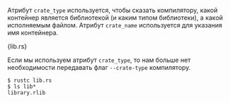 Атрибут `crate_type` используется, чтобы сказать компилятору,
какой контейнер является библиотекой (и каким типом библиотеки),
а какой исполняемым файлом. Атрибут `crate_name` используется для указания имя контейнера.

{lib.rs}

Если мы используем атрибут `crate_type`,
то нам больше нет необходимости передавать флаг `--crate-type` компилятору.

```
$ rustc lib.rs
$ ls lib*
library.rlib
```
